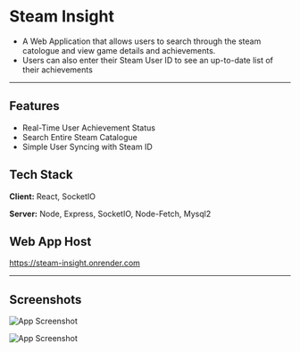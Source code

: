 # Steam Insight

* A Web Application that allows users to search through the steam catologue and view game details and achievements.
* Users can also enter their Steam User ID to see an up-to-date list of their achievements

---

## Features

- Real-Time User Achievement Status
- Search Entire Steam Catalogue
- Simple User Syncing with Steam ID


## Tech Stack

**Client:** React, SocketIO

**Server:** Node, Express, SocketIO, Node-Fetch, Mysql2

## Web App Host

https://steam-insight.onrender.com

---

## Screenshots

![App Screenshot](https://cdn.discordapp.com/attachments/889961009966637106/1097293186130509865/image.png)

![App Screenshot](https://cdn.discordapp.com/attachments/889961009966637106/1097293075421876274/image.png)
